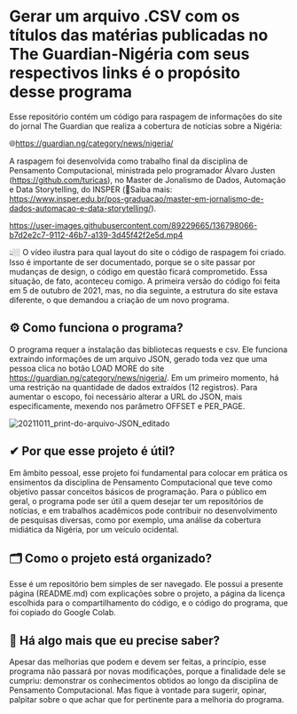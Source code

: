 # Gerar um arquivo .CSV com os títulos das matérias publicadas no The Guardian-Nigéria com seus respectivos links é o propósito desse programa

Esse repositório contém um código para raspagem de informações do site do jornal The Guardian que realiza a cobertura de notícias sobre a Nigéria: 

🌐https://guardian.ng/category/news/nigeria/

A raspagem foi desenvolvida como trabalho final da disciplina de Pensamento Computacional, ministrada pelo programador Álvaro Justen (https://github.com/turicas), no Master de Jonalismo de Dados, Automação e Data Storytelling, do INSPER (🔎Saiba mais: https://www.insper.edu.br/pos-graduacao/master-em-jornalismo-de-dados-automacao-e-data-storytelling/).

https://user-images.githubusercontent.com/89229665/136798066-b7d2e2c7-9112-46b7-a139-3d45f42f2e5d.mp4

👆🏼 O vídeo ilustra para qual layout do site o código de raspagem foi criado. Isso é importante de ser documentado, porque se o site passar por mudanças de design, o código em questão ficará comprometido. Essa situação, de fato, aconteceu comigo. A primeira versão do código foi feita em 5 de outubro de 2021, mas, no dia seguinte, a estrutura do site estava diferente, o que demandou a criação de um novo programa.

## ⚙ Como funciona o programa?

O programa requer a instalação das bibliotecas requests e csv. Ele funciona extraindo informações de um arquivo JSON, gerado toda vez que uma pessoa clica no botão LOAD MORE do site https://guardian.ng/category/news/nigeria/. Em um primeiro momento, há uma restrição na quantidade de dados extraídos (12 registros). Para aumentar o escopo, foi necessário alterar a URL do JSON, mais especificamente, mexendo nos parâmetro OFFSET e PER_PAGE. 

![20211011_print-do-arquivo-JSON_editado](https://user-images.githubusercontent.com/89229665/136817996-a9eac86e-356b-4404-a83e-4aa18eabcdc8.png)


## ✔ Por que esse projeto é útil?

Em âmbito pessoal, esse projeto foi fundamental para colocar em prática os ensimentos da disciplina de Pensamento Computacional que teve como objetivo passar conceitos básicos de programação. Para o público em geral, o programa pode ser útil a quem desejar ter um repositórios de notícias, e em trabalhos acadêmicos pode contribuir no desenvolvimento de pesquisas diversas, como por exemplo, uma análise da cobertura midiática da Nigéria, por um veículo ocidental. 

## 🗂 Como o projeto está organizado?

Esse é um repositório bem simples de ser navegado. Ele possui a presente página (README.md) com explicações sobre o projeto, a página da licença escolhida para o compartilhamento do código, e o código do programa, que foi copiado do Google Colab.  

## 🤔 Há algo mais que eu precise saber?
Apesar das melhorias que podem e devem ser feitas, a princípio, esse programa não passará por novas modificações, porque a finalidade dele se cumpriu: demonstrar os conhecimentos obtidos ao longo da disciplina de Pensamento Computacional. Mas fique à vontade para sugerir, opinar, palpitar sobre o que achar que for pertinente para a melhoria do programa.  
